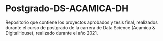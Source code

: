 # Postgrado-DS-ACAMICA-DH
Repositorio que contiene los proyectos aprobados y tesis final, realizados durante el curso de postgrado de  la carrera de Data Science (Acamica &amp; DigitalHouse), realizado durante el año 2021. 
